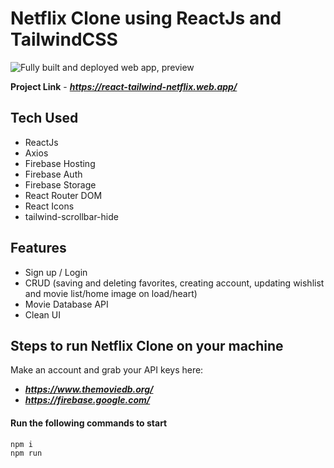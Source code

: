 # Netflix Clone using ReactJs and TailwindCSS

![Fully built and deployed web app, preview](https://github.com/stephorc/react-tailwind-netflix/blob/main/src/react-tailwind-netflix-preview.png)

**Project Link** - ***https://react-tailwind-netflix.web.app/***

## Tech Used

- ReactJs
- Axios
- Firebase Hosting
- Firebase Auth
- Firebase Storage
- React Router DOM
- React Icons
- tailwind-scrollbar-hide

## Features

- Sign up / Login
- CRUD (saving and deleting favorites, creating account, updating wishlist and movie list/home image on load/heart)
- Movie Database API
- Clean UI

## Steps to run Netflix Clone on your machine

Make an account and grab your API keys here:
- ***https://www.themoviedb.org/***
- ***https://firebase.google.com/***

#### Run the following commands to start
```
npm i
npm run
```
